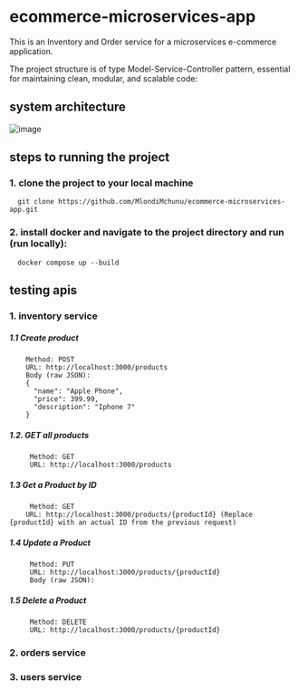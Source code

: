 # ecommerce-microservices-app
This is an Inventory and Order service for a microservices e-commerce application.

The project structure is of type Model-Service-Controller pattern, essential for maintaining clean, modular, and scalable code:

## system architecture

![image](https://github.com/user-attachments/assets/de15049a-e290-4afe-aab8-0309ad184ad8)


## steps to running the project
  ### 1. clone the project to your local machine
      git clone https://github.com/MlondiMchunu/ecommerce-microservices-app.git
  ### 2. install docker and navigate to the project directory and run (run locally): 
      docker compose up --build 

## testing apis
  ### 1. inventory service
  ##### 1.1 Create product
        Method: POST
        URL: http://localhost:3000/products
        Body (raw JSON):
        {   
          "name": "Apple Phone",
          "price": 399.99,   
          "description": "Iphone 7"
        }
   ##### 1.2. GET all products
         Method: GET
         URL: http://localhost:3000/products
   ##### 1.3 Get a Product by ID
         Method: GET
        URL: http://localhost:3000/products/{productId} (Replace {productId} with an actual ID from the previous request)
   ##### 1.4 Update a Product
         Method: PUT
         URL: http://localhost:3000/products/{productId}
         Body (raw JSON):
   ##### 1.5 Delete a Product
         Method: DELETE
         URL: http://localhost:3000/products/{productId} 

  ### 2. orders service
  ### 3. users service
